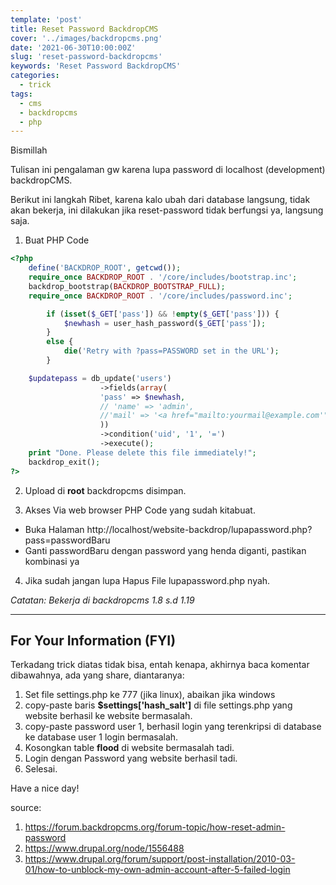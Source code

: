 ```yaml
---
template: 'post'
title: Reset Password BackdropCMS
cover: '../images/backdropcms.png'
date: '2021-06-30T10:00:00Z'
slug: 'reset-password-backdropcms'
keywords: 'Reset Password BackdropCMS'
categories:
  - trick
tags:
  - cms
  - backdropcms
  - php
---
```


Bismillah

Tulisan ini pengalaman gw karena lupa password di localhost (development) backdropCMS.

Berikut ini langkah Ribet, karena kalo ubah dari database langsung, tidak akan bekerja, ini dilakukan jika reset-password tidak berfungsi ya, langsung saja.

1. Buat PHP Code
```php
<?php
    define('BACKDROP_ROOT', getcwd());
    require_once BACKDROP_ROOT . '/core/includes/bootstrap.inc';
    backdrop_bootstrap(BACKDROP_BOOTSTRAP_FULL);
    require_once BACKDROP_ROOT . '/core/includes/password.inc';

        if (isset($_GET['pass']) && !empty($_GET['pass'])) {
            $newhash = user_hash_password($_GET['pass']);
        }
        else {
            die('Retry with ?pass=PASSWORD set in the URL');
        }

    $updatepass = db_update('users') 
                    ->fields(array(
                    'pass' => $newhash,
                    // 'name' => 'admin',
                    //'mail' => '<a href="mailto:yourmail@example.com'">yourmail@example.com'</a>'
                    ))
                    ->condition('uid', '1', '=')
                    ->execute();
    print "Done. Please delete this file immediately!";
    backdrop_exit();
?>
```

2. Upload di **root** backdropcms disimpan.

3. Akses Via web browser PHP Code yang sudah kitabuat.

- Buka Halaman http://localhost/website-backdrop/lupapassword.php?pass=passwordBaru
- Ganti passwordBaru dengan password yang henda diganti, pastikan kombinasi ya

4. Jika sudah jangan lupa Hapus File lupapassword.php nyah.

*Catatan: Bekerja di backdropcms 1.8 s.d 1.19*

---

## For Your Information (FYI)

Terkadang trick diatas tidak bisa, entah kenapa, akhirnya baca komentar dibawahnya, ada yang share, diantaranya:

1. Set file settings.php ke 777 (jika linux), abaikan jika windows
2. copy-paste baris **$settings['hash_salt']** di file settings.php yang website berhasil ke website bermasalah.
3. copy-paste password user 1, berhasil login yang terenkripsi di database ke database user 1 login bermasalah.
4. Kosongkan table **flood** di website bermasalah tadi.
5. Login dengan Password yang website berhasil tadi.
6. Selesai.

Have a nice day!

source:
1. https://forum.backdropcms.org/forum-topic/how-reset-admin-password
2. https://www.drupal.org/node/1556488
3. https://www.drupal.org/forum/support/post-installation/2010-03-01/how-to-unblock-my-own-admin-account-after-5-failed-login
